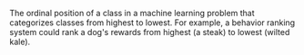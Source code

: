 
The ordinal position of a class in a machine learning problem that categorizes
classes from highest to lowest. For example, a behavior ranking
system could rank a dog&#39;s rewards from highest (a steak) to
lowest (wilted kale).

<a class="glossary-anchor" name="rank_Tensor"></a>
